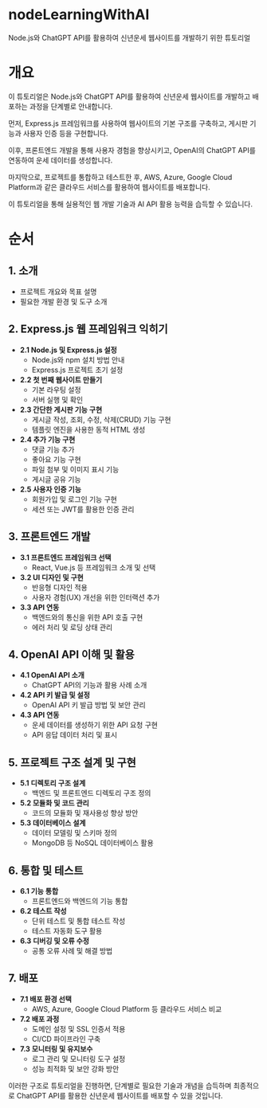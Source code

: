 # nodeLearningWithAI
Node.js와 ChatGPT API를 활용하여 신년운세 웹사이트를 개발하기 위한 튜토리얼

# 개요
이 튜토리얼은 Node.js와 ChatGPT API를 활용하여 신년운세 웹사이트를 개발하고 배포하는 과정을 단계별로 안내합니다.   

먼저, Express.js 프레임워크를 사용하여 웹사이트의 기본 구조를 구축하고, 게시판 기능과 사용자 인증 등을 구현합니다.   

이후, 프론트엔드 개발을 통해 사용자 경험을 향상시키고, OpenAI의 ChatGPT API를 연동하여 운세 데이터를 생성합니다.   

마지막으로, 프로젝트를 통합하고 테스트한 후, AWS, Azure, Google Cloud Platform과 같은 클라우드 서비스를 활용하여 웹사이트를 배포합니다.   

이 튜토리얼을 통해 실용적인 웹 개발 기술과 AI API 활용 능력을 습득할 수 있습니다. 

# 순서
## **1. 소개**
   - 프로젝트 개요와 목표 설명
   - 필요한 개발 환경 및 도구 소개

## **2. Express.js 웹 프레임워크 익히기**
   - **2.1 Node.js 및 Express.js 설정**
     - Node.js와 npm 설치 방법 안내
     - Express.js 프로젝트 초기 설정
   - **2.2 첫 번째 웹사이트 만들기**
     - 기본 라우팅 설정
     - 서버 실행 및 확인
   - **2.3 간단한 게시판 기능 구현**
     - 게시글 작성, 조회, 수정, 삭제(CRUD) 기능 구현
     - 템플릿 엔진을 사용한 동적 HTML 생성
   - **2.4 추가 기능 구현**
     - 댓글 기능 추가
     - 좋아요 기능 구현
     - 파일 첨부 및 이미지 표시 기능
     - 게시글 공유 기능
   - **2.5 사용자 인증 기능**
     - 회원가입 및 로그인 기능 구현
     - 세션 또는 JWT를 활용한 인증 관리

## **3. 프론트엔드 개발**
   - **3.1 프론트엔드 프레임워크 선택**
     - React, Vue.js 등 프레임워크 소개 및 선택
   - **3.2 UI 디자인 및 구현**
     - 반응형 디자인 적용
     - 사용자 경험(UX) 개선을 위한 인터랙션 추가
   - **3.3 API 연동**
     - 백엔드와의 통신을 위한 API 호출 구현
     - 에러 처리 및 로딩 상태 관리

## **4. OpenAI API 이해 및 활용**
   - **4.1 OpenAI API 소개**
     - ChatGPT API의 기능과 활용 사례 소개
   - **4.2 API 키 발급 및 설정**
     - OpenAI API 키 발급 방법 및 보안 관리
   - **4.3 API 연동**
     - 운세 데이터를 생성하기 위한 API 요청 구현
     - API 응답 데이터 처리 및 표시

## **5. 프로젝트 구조 설계 및 구현**
   - **5.1 디렉토리 구조 설계**
     - 백엔드 및 프론트엔드 디렉토리 구조 정의
   - **5.2 모듈화 및 코드 관리**
     - 코드의 모듈화 및 재사용성 향상 방안
   - **5.3 데이터베이스 설계**
     - 데이터 모델링 및 스키마 정의
     - MongoDB 등 NoSQL 데이터베이스 활용

## **6. 통합 및 테스트**
   - **6.1 기능 통합**
     - 프론트엔드와 백엔드의 기능 통합
   - **6.2 테스트 작성**
     - 단위 테스트 및 통합 테스트 작성
     - 테스트 자동화 도구 활용
   - **6.3 디버깅 및 오류 수정**
     - 공통 오류 사례 및 해결 방법

## **7. 배포**
   - **7.1 배포 환경 선택**
     - AWS, Azure, Google Cloud Platform 등 클라우드 서비스 비교
   - **7.2 배포 과정**
     - 도메인 설정 및 SSL 인증서 적용
     - CI/CD 파이프라인 구축
   - **7.3 모니터링 및 유지보수**
     - 로그 관리 및 모니터링 도구 설정
     - 성능 최적화 및 보안 강화 방안

이러한 구조로 튜토리얼을 진행하면, 단계별로 필요한 기술과 개념을 습득하며 최종적으로 ChatGPT API를 활용한 신년운세 웹사이트를 배포할 수 있을 것입니다. 
